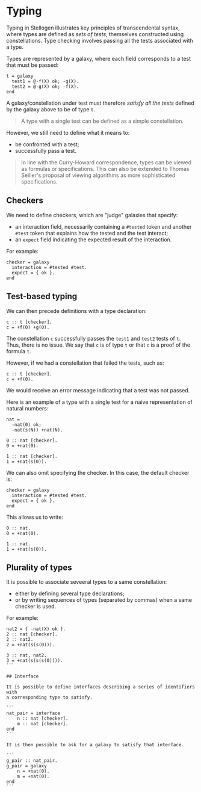# Typing

Typing in Stellogen illustrates key principles of transcendental syntax, where
types are defined as *sets of tests*, themselves constructed using
constellations. Type checking involves passing all the tests associated with a
type.

Types are represented by a galaxy, where each field corresponds to a test that
must be passed:

```
t = galaxy
  test1 = @-f(X) ok; -g(X).
  test2 = @-g(X) ok; -f(X).
end
```

A galaxy/constellation under test must therefore *satisfy all the tests*
defined by the galaxy above to be of type `t`.

> A type with a single test can be defined as a simple constellation.

However, we still need to define what it means to:
- be confronted with a test;
- successfully pass a test.

> In line with the Curry-Howard correspondence, types can be viewed as
formulas or specifications. This can also be extended to Thomas Seiller's
proposal of viewing algorithms as more sophisticated specifications.

## Checkers

We need to define checkers, which are "judge" galaxies that specify:

- an interaction field, necessarily containing a `#tested` token and another
`#test` token that explains how the tested and the test interact;
- an `expect` field indicating the expected result of the interaction.

For example:

```
checker = galaxy
  interaction = #tested #test.
  expect = { ok }.
end
```

## Test-based typing

We can then precede definitions with a type declaration:

```
c :: t [checker].
c = +f(0) +g(0).
```

The constellation `c` successfully passes the `test1` and `test2` tests of `t`.
Thus, there is no issue. We say that `c` is of type `t` or that `c` is a proof
of the formula `t`.

However, if we had a constellation that failed the tests, such as:

```
c :: t [checker].
c = +f(0).
```

We would receive an error message indicating that a test was not passed.

Here is an example of a type with a single test for a naive representation of
natural numbers:

```
nat =
  -nat(0) ok;
  -nat(s(N)) +nat(N).

0 :: nat [checker].
0 = +nat(0).

1 :: nat [checker].
1 = +nat(s(0)).
```

We can also omit specifying the checker. In this case, the default checker is:

```
checker = galaxy
  interaction = #tested #test.
  expect = { ok }.
end
```

This allows us to write:

```
0 :: nat.
0 = +nat(0).

1 :: nat.
1 = +nat(s(0)).
```

## Plurality of types

It is possible to associate seveeral types to a same constellation:
- either by defining several type declarations;
- or by writing sequences of types (separated by commas) when a same checker
is used.

For example:

```
nat2 = { -nat(X) ok }.
2 :: nat [checker].
2 :: nat2.
2 = +nat(s(s(0))).
```

````
3 :: nat, nat2.
3 = +nat(s(s(s(0)))).
```

## Interface

It is possible to define interfaces describing a series of identifiers with
a corresponding type to satisfy.

```
nat_pair = interface
	n :: nat [checker].
	m :: nat [checker].
end
```

It is then possible to ask for a galaxy to satisfy that interface.

```
g_pair :: nat_pair.
g_pair = galaxy
	n = +nat(0).
	m = +nat(0).
end
```
